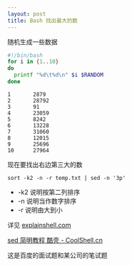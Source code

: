 ```yaml
---
layout: post
title: Bash 找出最大的数
---
```


随机生成一些数据

```bash
#!/bin/bash
for i in {1..10}
do
  printf "%d\t%d\n" $i $RANDOM
done
```

```
1       2879
2       28792
3       91
4       23059
5       8242
6       13228
7       31060
8       12015
9       25696
10      27964
```

现在要找出右边第三大的数

```
sort -k2 -n -r temp.txt | sed -n '3p'
```

* -k2 说明按第二列排序
* -n 说明当作数字排序
* -r 说明由大到小

详见 [explainshell.com](http://explainshell.com/explain?cmd=sort+-k2+-n+-r+temp.txt+%7C+sed+-n+%273p%27)

[sed 简明教程   酷壳 - CoolShell.cn](http://coolshell.cn/articles/9104.html)

这是百度的面试题和某公司的笔试题
